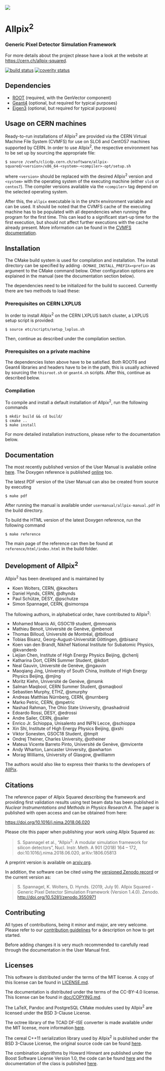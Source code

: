 [![](doc/logo_small.png)](https://cern.ch/allpix-squared)

# Allpix<sup>2</sup>
### Generic Pixel Detector Simulation Framework

For more details about the project please have a look at the website at https://cern.ch/allpix-squared.

[![build status](https://gitlab.cern.ch/allpix-squared/allpix-squared/badges/master/build.svg)](https://gitlab.cern.ch/allpix-squared/allpix-squared/commits/master)
[![coverity status](https://scan.coverity.com/projects/11975/badge.svg)](https://scan.coverity.com/projects/koensw-allpix-squared)

## Dependencies
* [ROOT](https://root.cern.ch/building-root) (required, with the GenVector component)
* [Geant4](http://geant4-userdoc.web.cern.ch/geant4-userdoc/UsersGuides/InstallationGuide/html/installguide.html) (optional, but required for typical purposes)
* [Eigen3](http://eigen.tuxfamily.org/index.php?title=Main_Page) (optional, but required for typical purposes)

## Usage on CERN machines

Ready-to-run installations of Allpix<sup>2</sup> are provided via the CERN Virtual Machine File System (CVMFS) for use on SLC6 and CentOS7 machines supported by CERN. In order to use Allpix<sup>2</sup>, the respective environment has to be set up by sourcing the appropriate file:

```
$ source /cvmfs/clicdp.cern.ch/software/allpix-squared/<version>/x86_64-<system>-<compiler>-opt/setup.sh
```
where `<version>` should be replaced with the desired Allpix<sup>2</sup> version and `<system>` with the operating system of the executing machine (either `slc6` or `centos7`). The compiler versions available via the `<compiler>` tag depend on the selected operating system.

After this, the `allpix` executable is in the `$PATH` environment variable and can be used.
It should be noted that the CVMFS cache of the executing machine has to be populated with all dependencies when running the program for the first time.
This can lead to a significant start-up time for the first execution, but should not affect further executions with the cache already present.
More information can be found in the [CVMFS documentation](https://cernvm.cern.ch/portal/filesystem).

## Installation
The CMake build system is used for compilation and installation. The install directory can be specified by adding `-DCMAKE_INSTALL_PREFIX=<prefix>` as argument to the CMake command below. Other configuration options are explained in the manual (see the documentation section below).

The dependencies need to be initialized for the build to succeed. Currently there are two methods to load these:

### Prerequisites on CERN LXPLUS
In order to install Allpix<sup>2</sup> on the CERN LXPLUS batch cluster, a LXPLUS setup script is provided:
```
$ source etc/scripts/setup_lxplus.sh
```
Then, continue as described under the compilation section.

### Prerequisites on a private machine
The dependencies listen above have to be satisfied. Both ROOT6 and Geant4 libraries and headers have to be in the path, this is usually achieved by sourcing the `thisroot.sh` or `geant4.sh` scripts. After this, continue as described below.

### Compilation
To compile and install a default installation of Allpix<sup>2</sup>, run the following commands

```
$ mkdir build && cd build/
$ cmake ..
$ make install
```

For more detailed installation instructions, please refer to the documentation below.

## Documentation
The most recently published version of the User Manual is available online [here](https://cern.ch/allpix-squared/usermanual/allpix-manual.pdf).
The Doxygen reference is published [online](https://cern.ch/allpix-squared/reference/) too.

The latest PDF version of the User Manual can also be created from source by executing
```
$ make pdf
```
After running the manual is available under `usermanual/allpix-manual.pdf` in the build directory.

To build the HTML version of the latest Doxygen reference, run the following command
```
$ make reference
```
The main page of the reference can then be found at `reference/html/index.html` in the build folder.

## Development of Allpix<sup>2</sup>

Allpix<sup>2</sup> has been developed and is maintained by

* Koen Wolters, CERN, @kwolters
* Daniel Hynds, CERN, @dhynds
* Paul Schütze, DESY, @pschutze
* Simon Spannagel, CERN, @simonspa

The following authors, in alphabetical order, have contributed to Allpix<sup>2</sup>:
* Mohamed Moanis Ali, GSOC19 student, @mmoanis
* Mathieu Benoit, Université de Genève, @mbenoit
* Thomas Billoud, Université de Montréal, @tbilloud
* Tobias Bisanz, Georg-August-Universität Göttingen, @tbisanz
* Koen van den Brandt, Nikhef National Institute for Subatomic Physics, @kvandenb
* Liejian Chen, Institute of High Energy Physics Beijing, @chenlj
* Katharina Dort, CERN Summer Student, @kdort
* Neal Gauvin, Université de Genève, @ngauvin
* Maoqiang Jing, University of South China, Institute of High Energy Physics Beijing, @mjing
* Moritz Kiehn, Université de Genève, @msmk
* Salman Maqbool, CERN Summer Student, @smaqbool
* Sebastien Murphy, ETHZ, @smurphy
* Andreas Matthias Nürnberg, CERN, @nurnberg
* Marko Petric, CERN, @mpetric
* Nashad Rahman, The Ohio State University, @nashadroid
* Edoardo Rossi, DESY, @edrossi
* Andre Sailer, CERN, @sailer
* Enrico Jr. Schioppa, Unisalento and INFN Lecce, @schioppa
* Xin Shi, Institute of High Energy Physics Beijing, @xshi
* Viktor Sonesten, GSOC18 Student, @tmplt
* Ondrej Theiner, Charles University, @otheiner
* Mateus Vicente Barreto Pinto, Université de Genève, @mvicente
* Andy Wharton, Lancaster University, @awharton
* Morag Williams, University of Glasgow, @williamm

The authors would also like to express their thanks to the developers of [AllPix](https://twiki.cern.ch/twiki/bin/view/Main/AllPix).

## Citations
The reference paper of Allpix Squared describing the framework and providing first validation results using test beam data has been published in *Nuclear Instrumentations and Methods in Physics Research A*.
The paper is published with open access and can be obtained from here:

https://doi.org/10.1016/j.nima.2018.06.020

Please cite this paper when publishing your work using Allpix Squared as:

> S. Spannagel et al., “Allpix<sup>2</sup>: A modular simulation framework for silicon detectors”, Nucl. Instr.
> Meth. A 901 (2018) 164 – 172, doi:10.1016/j.nima.2018.06.020, arXiv:1806.05813

A preprint version is available on [arxiv.org](https://arxiv.org/abs/1806.05813).

In addition, the software can be cited using the [versioned Zenodo record](https://doi.org/10.5281/zenodo.3550935) or the current version as:

> S. Spannagel, K. Wolters, D. Hynds. (2019, July 9). Allpix Squared - Generic Pixel Detector Simulation Framework
> (Version 1.4.0). Zenodo. http://doi.org/10.5281/zenodo.3550971

## Contributing
All types of contributions, being it minor and major, are very welcome. Please refer to our [contribution guidelines](CONTRIBUTING.md) for a description on how to get started.

Before adding changes it is very much recommended to carefully read through the documentation in the User Manual first.

## Licenses
This software is distributed under the terms of the MIT license. A copy of this license can be found in [LICENSE.md](LICENSE.md).

The documentation is distributed under the terms of the CC-BY-4.0 license. This license can be found in [doc/COPYING.md](doc/COPYING.md).

The LaTeX, Pandoc and PostgreSQL CMake modules used by Allpix<sup>2</sup> are licensed under the BSD 3-Clause License.

The octree library of the TCAD DF-ISE converter is made available under the MIT license, more information [here](tools/tcad_dfise_converter/README.md).

The cereal C++11 serialization library used by Allpix<sup>2</sup> is published under the BSD 3-Clause License, the original source code can be found [here](https://github.com/USCiLab/cereal).

The combination algorithms by Howard Hinnant are published under the Boost Software License Version 1.0, the code can be found [here](https://github.com/HowardHinnant/combinations) and the documentation of the class is published [here](https://howardhinnant.github.io/combinations/combinations.html).
